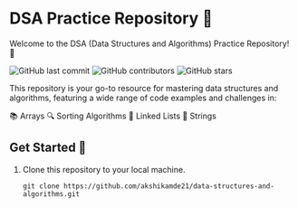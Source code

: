 # DSA Practice Repository 🚀
 
Welcome to the DSA (Data Structures and Algorithms) Practice Repository! 👋

![GitHub last commit](https://img.shields.io/github/last-commit/akshikamde21/data-structures-and-algorithms) 
![GitHub contributors](https://img.shields.io/github/contributors/akshikamde21/data-structures-and-algorithms)
![GitHub stars](https://img.shields.io/github/stars/akshikamde21/data-structures-and-algorithms?style=social)

This repository is your go-to resource for mastering data structures and algorithms, featuring a wide range of code examples and challenges in:

📚 Arrays
🔍 Sorting Algorithms
🔗 Linked Lists
🧵 Strings

## Get Started 🚀

1. Clone this repository to your local machine.

   ```shell
   git clone https://github.com/akshikamde21/data-structures-and-algorithms.git
